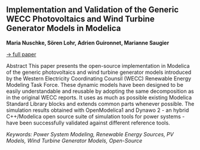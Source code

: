 ## Implementation and Validation of the Generic WECC Photovoltaics and Wind Turbine Generator Models in Modelica

**Maria Nuschke, Sören Lohr, Adrien Guironnet, Marianne Saugier**

[&#8594; full paper](../proceedings/papers/Modelica2021session8A_paper4.pdf)

Abstract
This paper presents the open-source implementation in
Modelica of the generic photovoltaics and wind turbine
generator models introduced by the Western Electricity
Coordinating Counsil (WECC) Renewable Energy Modeling
Task Force. These dynamic models have been designed
to be easily understandable and reusable by adopting
the same decomposition as in the original WECC
reports. It uses as much as possible existing Modelica
Standard Library blocks and extends common parts
whenever possible. The simulation results obtained with
OpenModelica1 and Dynawo 2 - an hybrid C++/Modelica
open source suite of simulation tools for power systems - have been successfully validated against different reference
tools.

*Keywords: Power System Modeling, Renewable Energy Sources, PV Models, Wind Turbine Generator Models, Open-Source*
